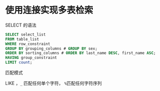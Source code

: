 # 使用连接实现多表检索

SELECT 的语法

```sql
SELECT select_list
FROM table_list
WHERE row_constraint
GROUP BY grouping_columns # GROUP BY sex;
ORDER BY sorting_columns # ORDER BY last_name DESC, first_name ASC;
HAVING group_constraint
LIMIT count;
```

匹配模式

LIKE ，`_` 匹配任何单个字符， `%`匹配任何字符序列

